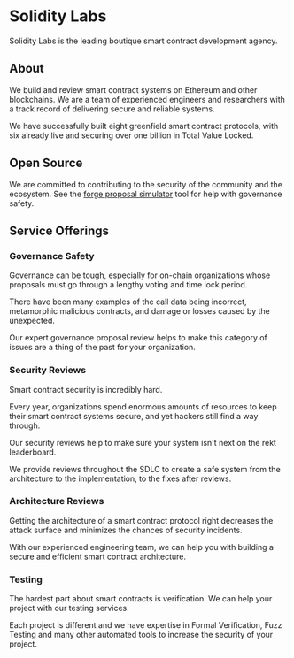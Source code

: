 # Solidity Labs

Solidity Labs is the leading boutique smart contract development agency.

## About

We build and review smart contract systems on Ethereum and other blockchains. We are a team of experienced engineers and researchers with a track record of delivering secure and reliable systems.

We have successfully built eight greenfield smart contract protocols, with six already live and securing over one billion in Total Value Locked.

## Open Source

We are committed to contributing to the security of the community and the ecosystem. See the [forge proposal simulator](https://github.com/solidity-labs-io/forge-proposal-simulator) tool for help with governance safety.

## Service Offerings

### Governance Safety

Governance can be tough, especially for on-chain organizations whose proposals must go through a lengthy voting and time lock period.

There have been many examples of the call data being incorrect, metamorphic malicious contracts, and damage or losses caused by the unexpected.

Our expert governance proposal review helps to make this category of issues are a thing of the past for your organization.

### Security Reviews

Smart contract security is incredibly hard.

Every year, organizations spend enormous amounts of resources to keep their smart contract systems secure, and yet hackers still find a way through.

Our security reviews help to make sure your system isn't next on the rekt leaderboard.

We provide reviews throughout the SDLC to create a safe system from the architecture to the implementation, to the fixes after reviews.

### Architecture Reviews

Getting the architecture of a smart contract protocol right decreases the attack surface and minimizes the chances of security incidents.

With our experienced engineering team, we can help you with building a secure and efficient smart contract architecture.

### Testing

The hardest part about smart contracts is verification. We can help your project with our testing services.

Each project is different and we have expertise in Formal Verification, Fuzz Testing and many other automated tools to increase the security of your project.
